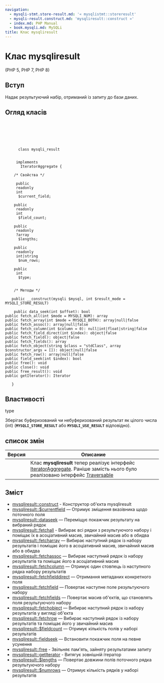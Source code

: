 ```yaml
---
navigation:
  - mysqli-stmt.store-result.md: '« mysqlistmt::storeresult'
  - mysqli-result.construct.md: 'mysqliresult::construct »'
  - index.md: PHP Manual
  - book.mysqli.md: MySQLi
title: Клас mysqliresult
---
```

# Клас mysqliresult

(PHP 5, PHP 7, PHP 8)

## Вступ

Надає результуючий набір, отриманий із запиту до бази даних.

## Огляд класів

```classsynopsis

     
    

    
     
      class mysqli_result
     

     implements 
       IteratorAggregate {

    /* Свойства */
    
     public
     readonly
     int
      $current_field;

    public
     readonly
     int
      $field_count;

    public
     readonly
     ?array
      $lengths;

    public
     readonly
     int|string
      $num_rows;

    public
     int
      $type;


    /* Методы */
    
   public __construct(mysqli $mysql, int $result_mode = MYSQLI_STORE_RESULT)

    public data_seek(int $offset): bool
public fetch_all(int $mode = MYSQLI_NUM): array
public fetch_array(int $mode = MYSQLI_BOTH): array|null|false
public fetch_assoc(): array|null|false
public fetch_column(int $column = 0): null|int|float|string|false
public fetch_field_direct(int $index): object|false
public fetch_field(): object|false
public fetch_fields(): array
public fetch_object(string $class = "stdClass", array $constructor_args = []): object|null|false
public fetch_row(): array|null|false
public field_seek(int $index): bool
public free(): void
public close(): void
public free_result(): void
public getIterator(): Iterator

   }
```

## Властивості

type

Зберігає буферизований чи небуферизований результат як цілого числа (int) (**`MYSQLI_STORE_RESULT`** або **`MYSQLI_USE_RESULT`** відповідно).

## список змін

| Версия | Описание |
| --- | --- |
|  | Клас **mysqliresult** тепер реалізує інтерфейс [IteratorAggregate](class.iteratoraggregate.md). Раніше замість нього було реалізовано інтерфейс [Traversable](class.traversable.md) |

## Зміст

-   [mysqliresult::construct](mysqli-result.construct.md) - Конструктор об'єкта mysqliresult
-   [mysqliresult::$currentfield](mysqli-result.current-field.md) — Отримує зміщення вказівника щодо поточного поля
-   [mysqliresult::dataseek](mysqli-result.data-seek.md) — Переміщує покажчик результату на вибраний рядок
-   [mysqliresult::fetchall](mysqli-result.fetch-all.md) - Вибирає всі рядки з результуючого набору і поміщає їх в асоціативний масив, звичайний масив або в обидва
-   [mysqliresult::fetcharray](mysqli-result.fetch-array.md) — Вибирає наступний рядок із набору результатів і поміщає його в асоціативний масив, звичайний масив або в обидва
-   [mysqliresult::fetchassoc](mysqli-result.fetch-assoc.md) — Вибирає наступний рядок із набору результатів та поміщає його в асоціативний масив
-   [mysqliresult::fetchcolumn](mysqli-result.fetch-column.md) — Отримує один стовпець із наступного рядка набору результатів
-   [mysqliresult::fetchfielddirect](mysqli-result.fetch-field-direct.md) — Отримання метаданих конкретного поля
-   [mysqliresult::fetchfield](mysqli-result.fetch-field.md) — Повертає наступне поле результуючого набору
-   [mysqliresult::fetchfields](mysqli-result.fetch-fields.md) — Повертає масив об'єктів, що становлять поля результуючого набору
-   [mysqliresult::fetchobject](mysqli-result.fetch-object.md) — Вибирає наступний рядок із набору результатів у вигляді об'єкта
-   [mysqliresult::fetchrow](mysqli-result.fetch-row.md) — Вибирає наступний рядок із набору результатів та поміщає його у звичайний масив
-   [mysqliresult::$fieldcount](mysqli-result.field-count.md) — Отримує кількість полів у наборі результатів
-   [mysqliresult::fieldseek](mysqli-result.field-seek.md) — Встановити покажчик поля на певне усунення
-   [mysqliresult::free](mysqli-result.free.md) - Звільняє пам'ять, зайняту результатами запиту
-   [mysqliresult::getIterator](mysqli-result.getiterator.md) - Витягує зовнішній ітератор
-   [mysqliresult::$lengths](mysqli-result.lengths.md) — Повертає довжини полів поточного рядка результуючого набору
-   [mysqliresult::$numrows](mysqli-result.num-rows.md) — Отримує кількість рядків у наборі результатів
